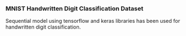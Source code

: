 ### MNIST Handwritten Digit Classification Dataset

Sequential model using tensorflow and keras libraries has been used for handwritten digit classification.
